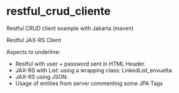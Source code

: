 # restful_crud_cliente
Restful CRUD client example with Jakarta (maven)

Restful JAX-RS Client

Aspects to underline:

- Restful with user + password sent in HTML Header.
- JAX-RS with List: using a wrapping class: LinkedList_envuelta.
- JAX-RS using JSON.
- Usage of entities from server commenting some JPA Tags
